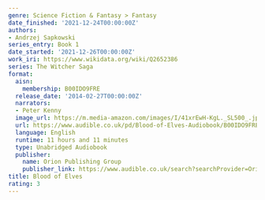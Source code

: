 ```yaml
---
genre: Science Fiction & Fantasy > Fantasy
date_finished: '2021-12-24T00:00:00Z'
authors:
- Andrzej Sapkowski
series_entry: Book 1
date_started: '2021-12-26T00:00:00Z'
work_iri: https://www.wikidata.org/wiki/Q2652386
series: The Witcher Saga
format:
  aisn:
    membership: B00IDO9FRE
  release_date: '2014-02-27T00:00:00Z'
  narrators:
  - Peter Kenny
  image_url: https://m.media-amazon.com/images/I/41xrEwH-KgL._SL500_.jpg
  url: https://www.audible.co.uk/pd/Blood-of-Elves-Audiobook/B00IDO9FRE
  language: English
  runtime: 11 hours and 11 minutes
  type: Unabridged Audiobook
  publisher:
    name: Orion Publishing Group
    publisher_link: https://www.audible.co.uk/search?searchProvider=Orion+Publishing+Group
title: Blood of Elves
rating: 3
---
```


